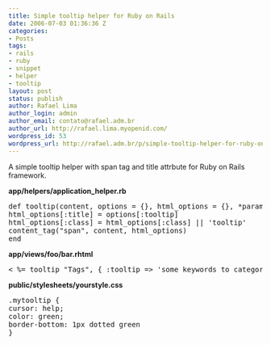 ```yaml
---
title: Simple tooltip helper for Ruby on Rails
date: 2006-07-03 01:36:36 Z
categories:
- Posts
tags:
- rails
- ruby
- snippet
- helper
- tooltip
layout: post
status: publish
author: Rafael Lima
author_login: admin
author_email: contato@rafael.adm.br
author_url: http://rafael.lima.myopenid.com/
wordpress_id: 53
wordpress_url: http://rafael.adm.br/p/simple-tooltip-helper-for-ruby-on-rails/
---
```


A simple tooltip helper with span tag and title attrbute for Ruby on Rails framework.

<strong>app/helpers/application_helper.rb</strong>
<pre lang="ruby">def tooltip(content, options = {}, html_options = {}, *parameters_for_method_reference)
html_options[:title] = options[:tooltip]
html_options[:class] = html_options[:class] || 'tooltip'
content_tag("span", content, html_options)
end</pre>
<strong>app/views/foo/bar.rhtml</strong>
<pre lang="ruby">< %= tooltip "Tags", { :tooltip => 'some keywords to categorize your data and help in future searches' }, :class => 'mytooltip' %></pre>
<strong>public/stylesheets/yourstyle.css</strong>
<pre lang="css">.mytooltip {
cursor: help;
color: green;
border-bottom: 1px dotted green
}</pre>
